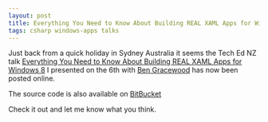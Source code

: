 ```yaml
---
layout: post
title: Everything You Need to Know About Building REAL XAML Apps for Windows 8
tags: csharp windows-apps talks
---
```


Just back from a quick holiday in Sydney Australia it seems the Tech Ed NZ talk [Everything You Need to Know About Building REAL XAML Apps for Windows 8][teched] I presented on the 6th with [Ben Gracewood][ben] has now been posted online.

The source code is also available on [BitBucket][source]

Check it out and let me know what you think.

[teched]: http://channel9.msdn.com/Events/TechEd/NewZealand/TechEd-New-Zealand-2012/APP301
[ben]: https://twitter.com/nzben
[source]: https://bitbucket.org/nigel.sampson/teched

